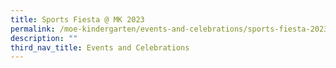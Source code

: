 ```yaml
---
title: Sports Fiesta @ MK 2023
permalink: /moe-kindergarten/events-and-celebrations/sports-fiesta-2023/
description: ""
third_nav_title: Events and Celebrations
---
```

